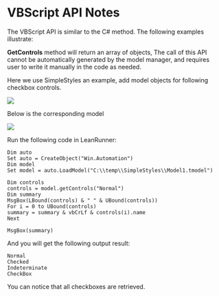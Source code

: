 # VBScript API Notes

The VBScript API is similar to the C# method. The following examples illustrate:

**GetControls** method will return an array of objects, The call of this API cannot be automatically generated by the model manager, and requires user to write it manually in the code as needed.

Here we use SimpleStyles an example, add model objects for following checkbox controls.

![](/assets/checkboxes.png)

Below is the corresponding model

![](/assets/checkboxes_model.png)

Run the following code in LeanRunner:

```vbscript
Dim auto
Set auto = CreateObject("Win.Automation")
Dim model
Set model = auto.LoadModel("C:\\temp\\SimpleStyles\\Model1.tmodel")

Dim controls
controls = model.getControls("Normal")
Dim summary
MsgBox(LBound(controls) & " " & UBound(controls))
For i = 0 to UBound(controls)
summary = summary & vbCrLf & controls(i).name
Next

MsgBox(summary) 

```

And you will get the following output result:
```
Normal
Checked
Indeterminate
CheckBox
```

You can notice that all checkboxes are retrieved.
